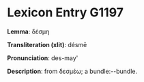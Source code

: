 # Lexicon Entry G1197

**Lemma**: δέσμη

**Transliteration (xlit)**: désmē

**Pronunciation**: des-may'

**Description**:
from δεσμέω; a bundle:--bundle.
